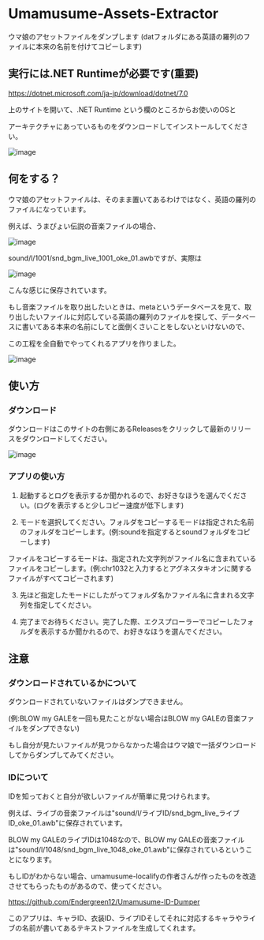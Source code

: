 # Umamusume-Assets-Extractor
ウマ娘のアセットファイルをダンプします (datフォルダにある英語の羅列のファイルに本来の名前を付けてコピーします)

## 実行には.NET Runtimeが必要です(重要)
https://dotnet.microsoft.com/ja-jp/download/dotnet/7.0

上のサイトを開いて、.NET Runtime という欄のところからお使いのOSと

アーキテクチャにあっているものをダウンロードしてインストールしてください。

![image](https://user-images.githubusercontent.com/90076182/229263290-757a40f5-65cb-4140-84d8-0b13a2c8e448.png)

## 何をする？
ウマ娘のアセットファイルは、そのまま置いてあるわけではなく、英語の羅列のファイルになっています。

例えば、うまぴょい伝説の音楽ファイルの場合、

![image](https://user-images.githubusercontent.com/90076182/186933969-5f3a6ca7-61cc-481d-838f-8528789ee180.png)

sound/l/1001/snd_bgm_live_1001_oke_01.awbですが、実際は

![image](https://user-images.githubusercontent.com/90076182/186935145-6c28ef28-6d16-40c3-8bc2-e32ec7bc99a4.png)

こんな感じに保存されています。

もし音楽ファイルを取り出したいときは、metaというデータベースを見て、取り出したいファイルに対応している英語の羅列のファイルを探して、データベースに書いてある本来の名前にしてと面倒くさいことをしないといけないので、

この工程を全自動でやってくれるアプリを作りました。

![image](https://user-images.githubusercontent.com/90076182/186937978-bc7c62ba-1fc0-4f5a-9aa2-bb5e268610ce.png)

## 使い方

### ダウンロード
ダウンロードはこのサイトの右側にあるReleasesをクリックして最新のリリースをダウンロードしてください。

![image](https://user-images.githubusercontent.com/90076182/187061141-98daf275-ddd1-457d-9bba-2bdd649139fc.png)


### アプリの使い方
1. 起動するとログを表示するか聞かれるので、お好きなほうを選んでください。(ログを表示すると少しコピー速度が低下します)

2. モードを選択してください。フォルダをコピーするモードは指定された名前のフォルダをコピーします。(例:soundを指定するとsoundフォルダをコピーします)

ファイルをコピーするモードは、指定された文字列がファイル名に含まれているファイルをコピーします。(例:chr1032と入力するとアグネスタキオンに関するファイルがすべてコピーされます)

3. 先ほど指定したモードにしたがってフォルダ名かファイル名に含まれる文字列を指定してください。

4. 完了までお待ちください。完了した際、エクスプローラーでコピーしたフォルダを表示するか聞かれるので、お好きなほうを選んでください。

## 注意
### ダウンロードされているかについて
ダウンロードされていないファイルはダンプできません。

(例:BLOW my GALEを一回も見たことがない場合はBLOW my GALEの音楽ファイルをダンプできない)

もし自分が見たいファイルが見つからなかった場合はウマ娘で一括ダウンロードしてからダンプしてみてください。


### IDについて
IDを知っておくと自分が欲しいファイルが簡単に見つけられます。

例えば、ライブの音楽ファイルは"sound/l/ライブID/snd_bgm_live_ライブID_oke_01.awb"に保存されています。

BLOW my GALEのライブIDは1048なので、BLOW my GALEの音楽ファイルは"sound/l/1048/snd_bgm_live_1048_oke_01.awb"に保存されているということになります。

もしIDがわからない場合、umamusume-localifyの作者さんが作ったものを改造させてもらったものがあるので、使ってください。

https://github.com/Endergreen12/Umamusume-ID-Dumper

このアプリは、キャラID、衣装ID、ライブIDそしてそれに対応するキャラやライブの名前が書いてあるテキストファイルを生成してくれます。
